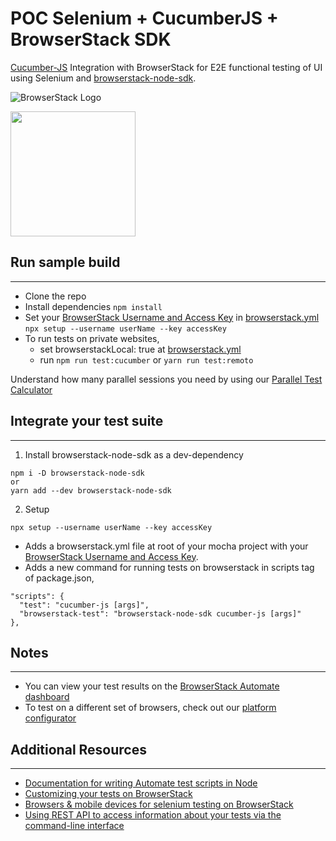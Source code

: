 # POC Selenium + CucumberJS + BrowserStack SDK

[Cucumber-JS](https://github.com/cucumber/cucumber-js) Integration with BrowserStack for E2E functional testing of UI using Selenium and [browserstack-node-sdk](https://www.npmjs.com/package/browserstack-node-sdk).

![BrowserStack Logo](https://d98b8t1nnulk5.cloudfront.net/production/images/layout/logo-header.png?1469004780)

<img src = "https://media-exp1.licdn.com/dms/image/C5112AQHJpZqS4Bxncw/article-cover_image-shrink_600_2000/0/1520185869483?e=1675296000&v=beta&t=1mp98Ivf-d4Qda4GbR4JvDiTXE9KAo91ZfVqku4w2lo" height = "200">

## Run sample build

---

- Clone the repo
- Install dependencies `npm install`
- Set your [BrowserStack Username and Access Key](https://www.browserstack.com/accounts/settings) in [browserstack.yml](browserstack.yml) `npx setup --username userName --key accessKey`
- To run tests on private websites,
  - set browserstackLocal: true at [browserstack.yml](browserstack.yml)
  - run `npm run test:cucumber` or `yarn run test:remoto`

Understand how many parallel sessions you need by using our [Parallel Test Calculator](https://www.browserstack.com/automate/parallel-calculator?ref=github)

## Integrate your test suite

---

1. Install browserstack-node-sdk as a dev-dependency

```
npm i -D browserstack-node-sdk
or
yarn add --dev browserstack-node-sdk
```

2. Setup

```
npx setup --username userName --key accessKey
```

- Adds a browserstack.yml file at root of your mocha project with your [BrowserStack Username and Access Key](https://www.browserstack.com/accounts/settings).
- Adds a new command for running tests on browserstack in scripts tag of package.json,

```
"scripts": {
  "test": "cucumber-js [args]",
  "browserstack-test": "browserstack-node-sdk cucumber-js [args]"
},
```

## Notes

---

- You can view your test results on the [BrowserStack Automate dashboard](https://www.browserstack.com/automate)
- To test on a different set of browsers, check out our [platform configurator](https://www.browserstack.com/automate/node#setting-os-and-browser)

## Additional Resources

---

- [Documentation for writing Automate test scripts in Node](https://www.browserstack.com/automate/node)
- [Customizing your tests on BrowserStack](https://www.browserstack.com/automate/capabilities)
- [Browsers & mobile devices for selenium testing on BrowserStack](https://www.browserstack.com/list-of-browsers-and-platforms?product=automate)
- [Using REST API to access information about your tests via the command-line interface](https://www.browserstack.com/automate/rest-api)
